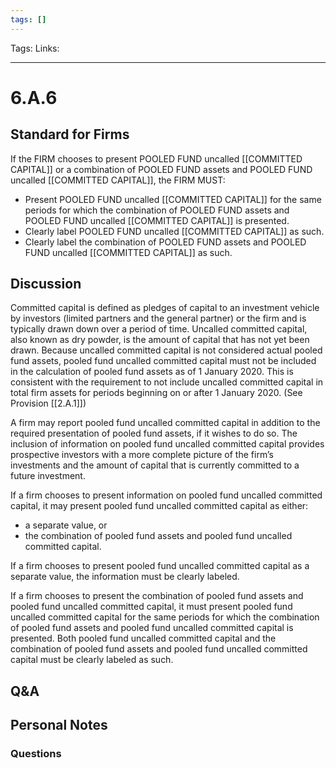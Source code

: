 ```yaml
---
tags: []
---
```

Tags:
Links: 
___
# 6.A.6
## Standard for Firms
If the FIRM chooses to present POOLED FUND uncalled [[COMMITTED CAPITAL]] or a combination of POOLED FUND assets and POOLED FUND uncalled [[COMMITTED CAPITAL]], the FIRM MUST:
- Present POOLED FUND uncalled [[COMMITTED CAPITAL]] for the same periods for which the combination of POOLED FUND assets and POOLED FUND uncalled [[COMMITTED CAPITAL]] is presented.
- Clearly label POOLED FUND uncalled [[COMMITTED CAPITAL]] as such.
- Clearly label the combination of POOLED FUND assets and POOLED FUND uncalled [[COMMITTED CAPITAL]] as such.
## Discussion
Committed capital is defined as pledges of capital to an investment vehicle by investors (limited partners and the general partner) or the firm and is typically drawn down over a period of time. Uncalled committed capital, also known as dry powder, is the amount of capital that has not yet been drawn. Because uncalled committed capital is not considered actual pooled fund assets, pooled fund uncalled committed capital must not be included in the calculation of pooled fund assets as of 1 January 2020. This is consistent with the requirement to not include uncalled committed capital in total firm assets for periods beginning on or after 1 January 2020. (See Provision [[2.A.1]])

A firm may report pooled fund uncalled committed capital in addition to the required presentation of pooled fund assets, if it wishes to do so. The inclusion of information on pooled fund uncalled committed capital provides prospective investors with a more complete picture of the firm’s investments and the amount of capital that is currently committed to a future investment.

If a firm chooses to present information on pooled fund uncalled committed capital, it may present pooled fund uncalled committed capital as either:
- a separate value, or
- the combination of pooled fund assets and pooled fund uncalled committed capital.

If a firm chooses to present pooled fund uncalled committed capital as a separate value, the information must be clearly labeled.

If a firm chooses to present the combination of pooled fund assets and pooled fund uncalled committed capital, it must present pooled fund uncalled committed capital for the same periods for which the combination of pooled fund assets and pooled fund uncalled committed capital is presented. Both pooled fund uncalled committed capital and the combination of pooled fund assets and pooled fund uncalled committed capital must be clearly labeled as such.
## Q&A

## Personal Notes

### Questions